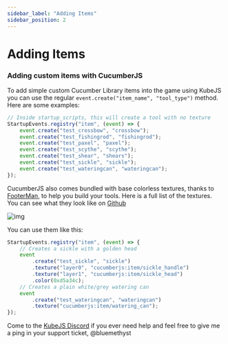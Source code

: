```yaml
---
sidebar_label: "Adding Items"
sidebar_position: 2
---
```


# Adding Items

### Adding custom items with CucumberJS

To add simple custom Cucumber Library items into the game using KubeJS you can use the regular `event.create("item_name", "tool_type")` method. Here are some examples:

```js
// Inside startup_scripts, this will create a tool with no texture
StartupEvents.registry("item", (event) => {
    event.create("test_crossbow", "crossbow");
    event.create("test_fishingrod", "fishingrod");
    event.create("test_paxel", "paxel");
    event.create("test_scythe", "scythe");
    event.create("test_shear", "shears");
    event.create("test_sickle", "sickle");
    event.create("test_wateringcan", "wateringcan");
});
```

CucumberJS also comes bundled with base colorless textures, thanks to [FooterMan](https://github.com/FooterMan15), to help you build your tools. Here is a full list of the textures. You can see what they look like on [Github](https://github.com/Bluemethyst/CucumberJS/tree/master/src/main/resources/assets/cucumberjs/textures/item)

![img](/img/cucumberjs/textures.png)

You can use them like this:

```js
StartupEvents.registry("item", (event) => {
    // Creates a sickle with a golden head
    event
        .create("test_sickle", "sickle")
        .texture("layer0", "cucumberjs:item/sickle_handle")
        .texture("layer1", "cucumberjs:item/sickle_head")
        .color(0xd5a34c);
    // Creates a plain white/grey watering can
    event
        .create("test_wateringcan", "wateringcan")
        .texture("cucumberjs:item/watering_can");
});
```

Come to the [KubeJS Discord](https://discord.gg/lat) if you ever need help and feel free to give me a ping in your support ticket, @bluemethyst
